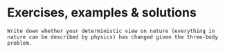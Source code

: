 # Exercises, examples \& solutions

```{exercise} Deterministic nature of physics
Write down whether your deterministic view on nature (everything in nature can be described by physics) has changed given the three-body problem.

```
